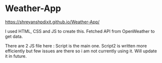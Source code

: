 # Weather-App

https://shreyanshpdixit.github.io/Weather-App/

I used HTML, CSS and JS to create this. Fetched API from OpenWeather to get data.

There are 2 JS file here : Script is the main one. Script2 is written more efficiently but few issues are there so i am not currently using it. Will update it in future.

